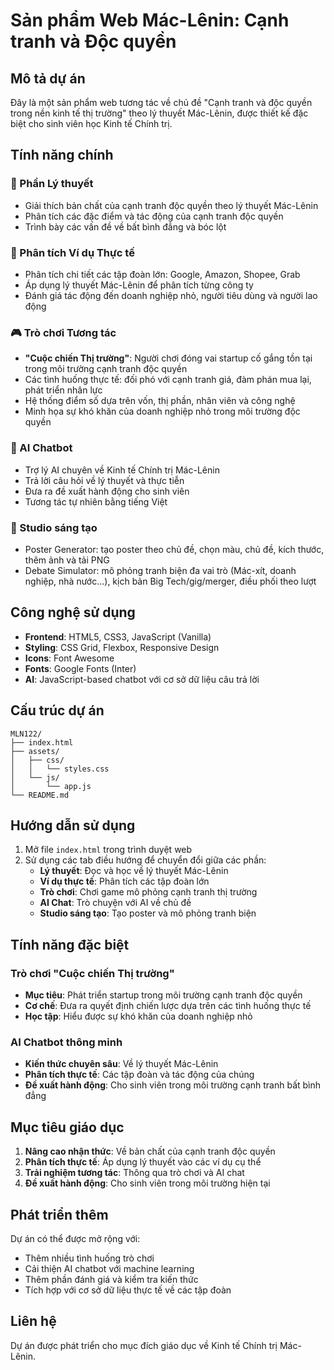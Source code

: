 # Sản phẩm Web Mác-Lênin: Cạnh tranh và Độc quyền

## Mô tả dự án

Đây là một sản phẩm web tương tác về chủ đề "Cạnh tranh và độc quyền trong nền kinh tế thị trường" theo lý thuyết Mác-Lênin, được thiết kế đặc biệt cho sinh viên học Kinh tế Chính trị.

## Tính năng chính

### 🧠 Phần Lý thuyết
- Giải thích bản chất của cạnh tranh độc quyền theo lý thuyết Mác-Lênin
- Phân tích các đặc điểm và tác động của cạnh tranh độc quyền
- Trình bày các vấn đề về bất bình đẳng và bóc lột

### 🏢 Phân tích Ví dụ Thực tế
- Phân tích chi tiết các tập đoàn lớn: Google, Amazon, Shopee, Grab
- Áp dụng lý thuyết Mác-Lênin để phân tích từng công ty
- Đánh giá tác động đến doanh nghiệp nhỏ, người tiêu dùng và người lao động

### 🎮 Trò chơi Tương tác
- **"Cuộc chiến Thị trường"**: Người chơi đóng vai startup cố gắng tồn tại trong môi trường cạnh tranh độc quyền
- Các tình huống thực tế: đối phó với cạnh tranh giá, đàm phán mua lại, phát triển nhân lực
- Hệ thống điểm số dựa trên vốn, thị phần, nhân viên và công nghệ
- Minh họa sự khó khăn của doanh nghiệp nhỏ trong môi trường độc quyền

### 🤖 AI Chatbot
- Trợ lý AI chuyên về Kinh tế Chính trị Mác-Lênin
- Trả lời câu hỏi về lý thuyết và thực tiễn
- Đưa ra đề xuất hành động cho sinh viên
- Tương tác tự nhiên bằng tiếng Việt

### 🧪 Studio sáng tạo
- Poster Generator: tạo poster theo chủ đề, chọn màu, chủ đề, kích thước, thêm ảnh và tải PNG
- Debate Simulator: mô phỏng tranh biện đa vai trò (Mác-xít, doanh nghiệp, nhà nước...), kịch bản Big Tech/gig/merger, điều phối theo lượt

## Công nghệ sử dụng

- **Frontend**: HTML5, CSS3, JavaScript (Vanilla)
- **Styling**: CSS Grid, Flexbox, Responsive Design
- **Icons**: Font Awesome
- **Fonts**: Google Fonts (Inter)
- **AI**: JavaScript-based chatbot với cơ sở dữ liệu câu trả lời

## Cấu trúc dự án

```
MLN122/
├── index.html
├── assets/
│   ├── css/
│   │   └── styles.css
│   └── js/
│       └── app.js
└── README.md
```

## Hướng dẫn sử dụng

1. Mở file `index.html` trong trình duyệt web
2. Sử dụng các tab điều hướng để chuyển đổi giữa các phần:
   - **Lý thuyết**: Đọc và học về lý thuyết Mác-Lênin
   - **Ví dụ thực tế**: Phân tích các tập đoàn lớn
   - **Trò chơi**: Chơi game mô phỏng cạnh tranh thị trường
   - **AI Chat**: Trò chuyện với AI về chủ đề
   - **Studio sáng tạo**: Tạo poster và mô phỏng tranh biện

## Tính năng đặc biệt

### Trò chơi "Cuộc chiến Thị trường"
- **Mục tiêu**: Phát triển startup trong môi trường cạnh tranh độc quyền
- **Cơ chế**: Đưa ra quyết định chiến lược dựa trên các tình huống thực tế
- **Học tập**: Hiểu được sự khó khăn của doanh nghiệp nhỏ

### AI Chatbot thông minh
- **Kiến thức chuyên sâu**: Về lý thuyết Mác-Lênin
- **Phân tích thực tế**: Các tập đoàn và tác động của chúng
- **Đề xuất hành động**: Cho sinh viên trong môi trường cạnh tranh bất bình đẳng

## Mục tiêu giáo dục

1. **Nâng cao nhận thức**: Về bản chất của cạnh tranh độc quyền
2. **Phân tích thực tế**: Áp dụng lý thuyết vào các ví dụ cụ thể
3. **Trải nghiệm tương tác**: Thông qua trò chơi và AI chat
4. **Đề xuất hành động**: Cho sinh viên trong môi trường hiện tại

## Phát triển thêm

Dự án có thể được mở rộng với:
- Thêm nhiều tình huống trò chơi
- Cải thiện AI chatbot với machine learning
- Thêm phần đánh giá và kiểm tra kiến thức
- Tích hợp với cơ sở dữ liệu thực tế về các tập đoàn

## Liên hệ

Dự án được phát triển cho mục đích giáo dục về Kinh tế Chính trị Mác-Lênin.
